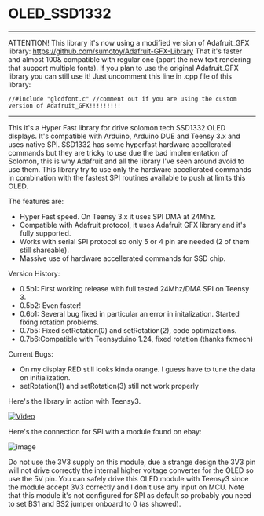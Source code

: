 OLED_SSD1332
============
------------------------------------------------------------------------------------------------------------------------
ATTENTION!
This library it's now using a modified version of Adafruit_GFX library: 
https://github.com/sumotoy/Adafruit-GFX-Library
That it's faster and almost 100& compatible with regular one (apart the new text rendering that support multiple fonts).
If you plan to use the original Adafruit_GFX library you can still use it! Just uncomment this line in .cpp file of this library:

```
//#include "glcdfont.c" //comment out if you are using the custom version of Adafruit_GFX!!!!!!!!!

```
-------------------------------------------------------------------------------------------------------------------------

This it's a Hyper Fast library for drive solomon tech SSD1332 OLED displays. It's compatible with Arduino, Arduino DUE and Teensy 3.x and uses native SPI. SSD1332 has some hyperfast hardware accellerated commands but they are tricky to use due the bad implementation of Solomon, this is why Adafruit and all the library I've seen around avoid to use them. This library try to use only the hardware accellerated commands in combination with the fastest SPI routines available to push at limits this OLED.

The features are:
 - Hyper Fast speed. On Teensy 3.x it uses SPI DMA at 24Mhz.
 - Compatible with Adafruit protocol, it uses Adafruit GFX library and it's fully supported.
 - Works with serial SPI protocol so only 5 or 4 pin are needed (2 of them still shareable).
 - Massive use of hardware accellerated commands for SSD chip.


Version History:
 - 0.5b1: First working release with full tested 24Mhz/DMA SPI on Teensy 3.
 - 0.5b2: Even faster!
 - 0.6b1: Several bug fixed in particular an error in initalization. Started fixing rotation problems.
 - 0.7b5: Fixed setRotation(0) and setRotation(2), code optimizations.
 - 0.7b6:Compatible with Teensyduino 1.24, fixed rotation (thanks fxmech)

Current Bugs:
 - On my display RED still looks kinda orange. I guess have to tune the data on initialization.
 - setRotation(1) and setRotation(3) still not work properly
 
Here's the library in action with Teensy3.

[![Video](https://github.com/sumotoy/OLED_SSD1332/blob/master/Docs/CIMG6538.JPG)](https://www.youtube.com/watch?v=jM31tLOtBT4)

Here's the connection for SPI with a module found on ebay:

![image](http://i1189.photobucket.com/albums/z437/theamra/03c4fefe-7e34-4f7d-b710-67a1f05cb7eb.jpg "ssd1332")<br>

Do not use the 3V3 supply on this module, due a strange design the 3V3 pin will not drive correctly the internal higher voltage converter for the OLED so use the 5V pin.
You can safely drive this OLED module with Teensy3 since the module accept 3V3 correctly and I don't use any input on MCU.
Note that this module it's not configured for SPI as default so probably you need to set BS1 and BS2 jumper onboard to 0 (as showed).
